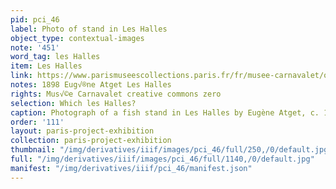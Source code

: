 ```yaml
---
pid: pci_46
label: Photo of stand in Les Halles
object_type: contextual-images
note: '451'
word_tag: les Halles
item: Les Halles
link: https://www.parismuseescollections.paris.fr/fr/musee-carnavalet/oeuvres/etalage-de-poisson-au-marche-des-halles-pavillon-baltard-1er-arrondissement#infos-principales
notes: 1898 Eug√®ne Atget Les Halles
rights: Mus√©e Carnavalet creative commons zero
selection: Which les Halles?
caption: Photograph of a fish stand in Les Halles by Eugène Atget, c. 1898.
order: '111'
layout: paris-project-exhibition
collection: paris-project-exhibition
thumbnail: "/img/derivatives/iiif/images/pci_46/full/250,/0/default.jpg"
full: "/img/derivatives/iiif/images/pci_46/full/1140,/0/default.jpg"
manifest: "/img/derivatives/iiif/pci_46/manifest.json"
---
```

